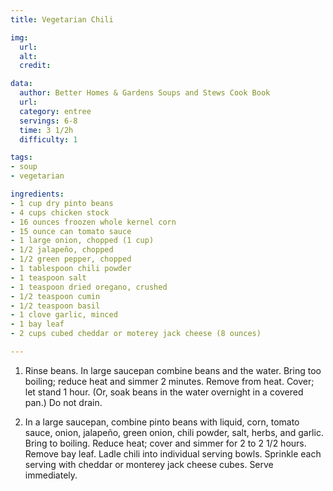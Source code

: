```yaml
---
title: Vegetarian Chili

img:
  url: 
  alt: 
  credit: 

data:
  author: Better Homes & Gardens Soups and Stews Cook Book
  url: 
  category: entree
  servings: 6-8
  time: 3 1/2h
  difficulty: 1

tags:
- soup
- vegetarian

ingredients:
- 1 cup dry pinto beans
- 4 cups chicken stock
- 16 ounces froozen whole kernel corn
- 15 ounce can tomato sauce
- 1 large onion, chopped (1 cup)
- 1/2 jalapeño, chopped
- 1/2 green pepper, chopped
- 1 tablespoon chili powder
- 1 teaspoon salt
- 1 teaspoon dried oregano, crushed
- 1/2 teaspoon cumin
- 1/2 teaspoon basil
- 1 clove garlic, minced
- 1 bay leaf
- 2 cups cubed cheddar or moterey jack cheese (8 ounces)

---
```


1. Rinse beans. In large saucepan combine beans and the water. Bring too boiling; reduce heat and simmer 2 minutes. Remove from heat. Cover; let stand 1 hour. (Or, soak beans in the water overnight in a covered pan.) Do not drain.

2. In a large saucepan, combine pinto beans with liquid, corn, tomato sauce, onion, jalapeño, green onion, chili powder, salt, herbs, and garlic. Bring to boiling. Reduce heat; cover and simmer for 2 to 2 1/2 hours. Remove bay leaf. Ladle chili into individual serving bowls. Sprinkle each serving with cheddar or monterey jack cheese cubes. Serve immediately.